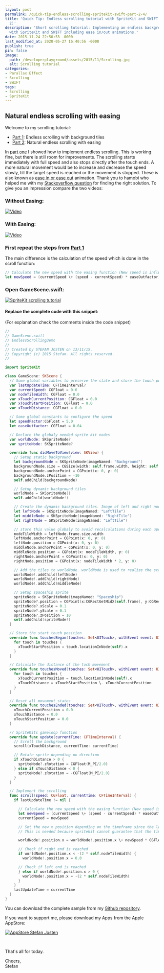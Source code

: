 ```yaml
---
layout: post
permalink: /quick-tip-endless-scrolling-spritekit-swift-part-2-4/
title: 'Quick Tip: Endless scrolling tutorial with SpriteKit and SWIFT (Part 2 of
  2)'
description: 'Short scrolling tutorial: Implementing an endless background scrolling
  with SpriteKit and SWIFT including ease in/out animations.'
date: 2015-11-24 22:50:53 -0000
last_modified_at: 2020-05-27 16:40:56 -0000
publish: true
pin: false
image:
  path: /developerplayground/assets/2015/11/Scrolling.jpg
  alt: Scrolling tutorial
categories:
- Parallax Effect
- Scrolling
- SWIFT
tags:
- Scrolling
- SpriteKit
---
```

## Natural endless scrolling with easing

Welcome to my scrolling tutorial:

  * [Part 1](/quick-tip-endless-scrolling-with-spritekit-and-swift): Endless scrolling with background tiles
  * [Part 2](/quick-tip-endless-scrolling-spritekit-swift-part-2-4): Natural endless scrolling with easing

In [part one](/how-to-implement-a-space-shooter-with-spritekit-and-swift-part-4-collision-detection43) I showed how to implement endless scrolling. This is working fine, but there is still room for improvements. The scrolling starts immediately with full speed and also stops directly after the touch ends. A more natural movement would be to increase and decrease the speed slowly, till the target speed is reached or the movement is stopped. These is also known as [ease in or ease out](https://developers.google.com/web/fundamentals/design-and-ui/animations/the-basics-of-easing) animation. Thank you to hamobi who helped me with my [Stackoverflow question](http://stackoverflow.com/questions/33721183/ease-out-animation-for-skspritenode) for finding the right solution. To give you an impression compare the two videos: 

### Without Easing:
[![Video](/developerplayground/assets/Videos/uYVqG8Y8rLU.png)](https://youtu.be/uYVqG8Y8rLU)

### With Easing:
[![Video](/developerplayground/assets/Videos/k1m1JH7yYAw.png)](https://youtu.be/k1m1JH7yYAw)

### First repeat the steps from [Part 1 ](/how-to-implement-a-space-shooter-with-spritekit-and-swift-part-4-collision-detection43)

The main difference is the calculation of the speed which is done in the scroll function:

```swift
// Calculate the new speed with the easing function (New speed is influence by current speed)
let newSpeed = (currentSpeed \+ (speed - currentSpeed) * easeOutfactor)
```

### Open GameScene.swift:

[![SpriteKit scrolling tutorial](/developerplayground/assets/2015/11/Screen-Shot-2015-11-13-at-18.14.431-1.jpg)](/developerplayground/assets/2015/11/Screen-Shot-2015-11-13-at-18.14.431-1.jpg)

#### Replace the complete code with this snippet:

(For explanation check the comments inside the code snippet)

```swift
//
// GameScene.swift
// EndlessScrollingDemo
//
// Created by STEFAN JOSTEN on 13/11/15.
// Copyright (c) 2015 Stefan. All rights reserved.
//

import SpriteKit

class GameScene: SKScene {
  // Some global variables to preserve the state and store the touch positions
  var lastUpdateTime: CFTimeInterval?
  var currentSpeed: CGFloat = 0.0
  var nodeTileWidth: CGFloat = 0.0
  var xTouchCurrentPosition: CGFloat = 0.0
  var xTouchStartPosition: CGFloat = 0.0
  var xTouchDistance: CGFloat = 0.0

  // Some global constants to configure the speed
  let speedFactor:CGFloat = 5.0
  let easeOutfactor: CGFloat = 0.04

  // Declare the globaly needed sprite kit nodes
  var worldNode: SKSpriteNode?
  var spriteNode: SKSpriteNode?

  override func didMoveToView(view: SKView) {
    // Setup static background
    let backgroundNode = SKSpriteNode(imageNamed: "Background")
    backgroundNode.size = CGSize(width: self.frame.width, height: self.frame.height)
    backgroundNode.anchorPoint = CGPoint(x: 0, y: 0)
    backgroundNode.zPosition = -10
    self.addChild(backgroundNode)

    // Setup dynamic background tiles
    worldNode = SKSpriteNode()
    self.addChild(worldNode!)

    // Create the dynamic background tiles. Image of left and right node must be identical
    let leftNode = SKSpriteNode(imageNamed: "LeftTile")
    let middleNode = SKSpriteNode(imageNamed: "RightTile")
    let rightNode = SKSpriteNode(imageNamed: "LeftTile")

    // store this value globaly to avoid recalculations during each update call
    nodeTileWidth = leftNode.frame.size.width
    leftNode.anchorPoint = CGPoint(x: 0, y: 0)
    leftNode.position = CGPoint(x: 0, y: 0)
    middleNode.anchorPoint = CGPoint(x: 0, y: 0)
    middleNode.position = CGPoint(x: nodeTileWidth, y: 0)
    rightNode.anchorPoint = CGPoint(x: 0, y: 0)
    rightNode.position = CGPoint(x: nodeTileWidth * 2, y: 0)

    // Add the tiles to worldNode. worldNode is used to realize the scrolling
    worldNode!.addChild(leftNode)
    worldNode!.addChild(rightNode)
    worldNode!.addChild(middleNode)

    // Setup spaceship sprite
    spriteNode = SKSpriteNode(imageNamed: "Spaceship")
    spriteNode?.position = CGPoint(x:CGRectGetMidX(self.frame), y:CGRectGetMidY(self.frame))
    spriteNode?.xScale = 0.1
    spriteNode?.yScale = 0.1
    spriteNode?.zPosition = 10
    self.addChild(spriteNode!)
  }

  // Store the start touch position
  override func touchesBegan(touches: Set<UITouch>, withEvent event: UIEvent?) {
    for touch in touches {
      xTouchStartPosition = touch.locationInNode(self).x
    }
  }

  // Calculate the distance of the toch movement
  override func touchesMoved(touches: Set<UITouch>, withEvent event: UIEvent?) {
    for touch in touches {
      xTouchCurrentPosition = touch.locationInNode(self).x
      xTouchDistance = xTouchStartPosition \- xTouchCurrentPosition
    }
  }

  // Reset all movement states
  override func touchesEnded(touches: Set<UITouch>, withEvent event: UIEvent?) {
    xTouchCurrentPosition = 0.0
    xTouchDistance = 0.0
    xTouchStartPosition = 0.0
  }

  // SpriteKits gameloop function
  override func update(currentTime: CFTimeInterval) {
    // Scroll the background
    scroll(xTouchDistance, currentTime: currentTime)

    // Rotate sprite depending on direction
    if xTouchDistance > 0 {
      spriteNode?.zRotation = CGFloat(M_PI/2.0)
    } else if xTouchDistance < 0 {
      spriteNode?.zRotation = -CGFloat(M_PI/2.0)
    }
  }

  // Implement the scrolling
  func scroll(speed: CGFloat, currentTime: CFTimeInterval) {
    if lastUpdateTime != nil {

      // Calculate the new speed with the easing function (New speed is influence by current speed)
      let newSpeed = (currentSpeed \+ (speed - currentSpeed) * easeOutfactor)
      currentSpeed = newSpeed

      // Set the new x position depending on the timeframe since the last calls.
      // This is needed because spritekit cannot guarantee that the timeframe is allways the same

      worldNode!.position.x = worldNode!.position.x \+ newSpeed * CGFloat((currentTime - lastUpdateTime!)) * speedFactor

      // Check if right end is reached
      if worldNode!.position.x < -(2 * self.nodeTileWidth) {
        worldNode!.position.x = 0.0

      // Check if left end is reached
      } else if worldNode!.position.x > 0 {
        worldNode!.position.x = -(2 * self.nodeTileWidth)
      }
    }
    lastUpdateTime = currentTime
  }
}
```

You can download the complete sample from my [Github repository](https://github.com/stfnjstn/EndlessScrollingDemo/releases/tag/v0.2).

If you want to support me, please download my Apps from the Apple AppStore:

[![AppStore Stefan Josten](/developerplayground/assets/2015/11/AppStore1.png)](https://itunes.apple.com/developer/stefan-josten/id949662361)

 

That's all for today.

Cheers,   
Stefan

 
